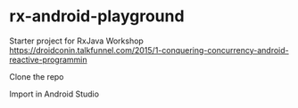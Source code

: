 # rx-android-playground
 Starter project for RxJava Workshop https://droidconin.talkfunnel.com/2015/1-conquering-concurrency-android-reactive-programmin
 
 Clone the repo
 
 Import in Android Studio

